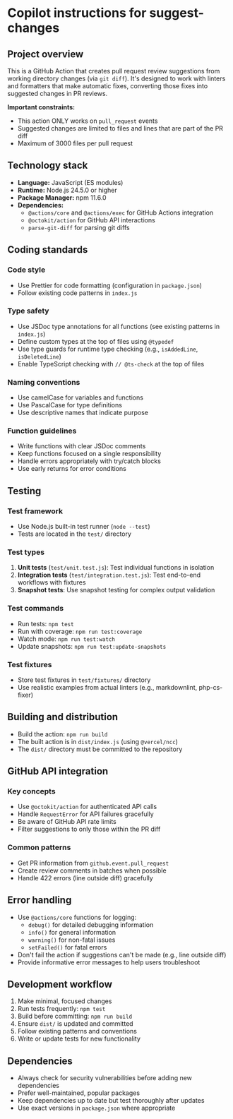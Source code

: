 # Copilot instructions for suggest-changes

## Project overview

This is a GitHub Action that creates pull request review suggestions from working directory changes (via `git diff`). It's designed to work with linters and formatters that make automatic fixes, converting those fixes into suggested changes in PR reviews.

**Important constraints:**

- This action ONLY works on `pull_request` events
- Suggested changes are limited to files and lines that are part of the PR diff
- Maximum of 3000 files per pull request

## Technology stack

- **Language:** JavaScript (ES modules)
- **Runtime:** Node.js 24.5.0 or higher
- **Package Manager:** npm 11.6.0
- **Dependencies:**
  - `@actions/core` and `@actions/exec` for GitHub Actions integration
  - `@octokit/action` for GitHub API interactions
  - `parse-git-diff` for parsing git diffs

## Coding standards

### Code style

- Use Prettier for code formatting (configuration in `package.json`)
- Follow existing code patterns in `index.js`

### Type safety

- Use JSDoc type annotations for all functions (see existing patterns in `index.js`)
- Define custom types at the top of files using `@typedef`
- Use type guards for runtime type checking (e.g., `isAddedLine`, `isDeletedLine`)
- Enable TypeScript checking with `// @ts-check` at the top of files

### Naming conventions

- Use camelCase for variables and functions
- Use PascalCase for type definitions
- Use descriptive names that indicate purpose

### Function guidelines

- Write functions with clear JSDoc comments
- Keep functions focused on a single responsibility
- Handle errors appropriately with try/catch blocks
- Use early returns for error conditions

## Testing

### Test framework

- Use Node.js built-in test runner (`node --test`)
- Tests are located in the `test/` directory

### Test types

1. **Unit tests** (`test/unit.test.js`): Test individual functions in isolation
2. **Integration tests** (`test/integration.test.js`): Test end-to-end workflows with fixtures
3. **Snapshot tests**: Use snapshot testing for complex output validation

### Test commands

- Run tests: `npm test`
- Run with coverage: `npm run test:coverage`
- Watch mode: `npm run test:watch`
- Update snapshots: `npm run test:update-snapshots`

### Test fixtures

- Store test fixtures in `test/fixtures/` directory
- Use realistic examples from actual linters (e.g., markdownlint, php-cs-fixer)

## Building and distribution

- Build the action: `npm run build`
- The built action is in `dist/index.js` (using `@vercel/ncc`)
- The `dist/` directory must be committed to the repository

## GitHub API integration

### Key concepts

- Use `@octokit/action` for authenticated API calls
- Handle `RequestError` for API failures gracefully
- Be aware of GitHub API rate limits
- Filter suggestions to only those within the PR diff

### Common patterns

- Get PR information from `github.event.pull_request`
- Create review comments in batches when possible
- Handle 422 errors (line outside diff) gracefully

## Error handling

- Use `@actions/core` functions for logging:
  - `debug()` for detailed debugging information
  - `info()` for general information
  - `warning()` for non-fatal issues
  - `setFailed()` for fatal errors
- Don't fail the action if suggestions can't be made (e.g., line outside diff)
- Provide informative error messages to help users troubleshoot

## Development workflow

1. Make minimal, focused changes
2. Run tests frequently: `npm test`
3. Build before committing: `npm run build`
4. Ensure `dist/` is updated and committed
5. Follow existing patterns and conventions
6. Write or update tests for new functionality

## Dependencies

- Always check for security vulnerabilities before adding new dependencies
- Prefer well-maintained, popular packages
- Keep dependencies up to date but test thoroughly after updates
- Use exact versions in `package.json` where appropriate
